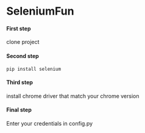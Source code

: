 # SeleniumFun
#### First step
clone project

#### Second step
`pip install selenium`

#### Third step
install chrome driver that match your chrome version

#### Final step
Enter your credentials in config.py
